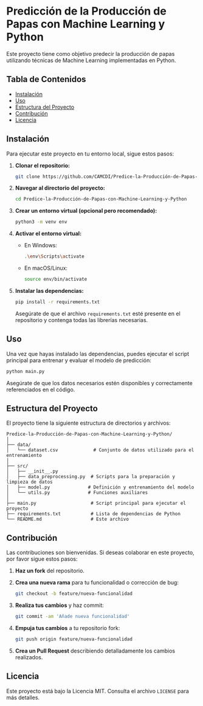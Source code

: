 
# Predicción de la Producción de Papas con Machine Learning y Python

Este proyecto tiene como objetivo predecir la producción de papas utilizando técnicas de Machine Learning implementadas en Python.

## Tabla de Contenidos

- [Instalación](#instalación)
- [Uso](#uso)
- [Estructura del Proyecto](#estructura-del-proyecto)
- [Contribución](#contribución)
- [Licencia](#licencia)

## Instalación

Para ejecutar este proyecto en tu entorno local, sigue estos pasos:

1. **Clonar el repositorio:**

   ```bash
   git clone https://github.com/CAMCDI/Predice-la-Producción-de-Papas-con-Machine-Learning-y-Python.git
   ```

2. **Navegar al directorio del proyecto:**

   ```bash
   cd Predice-la-Producción-de-Papas-con-Machine-Learning-y-Python
   ```

3. **Crear un entorno virtual (opcional pero recomendado):**

   ```bash
   python3 -m venv env
   ```

4. **Activar el entorno virtual:**

   - En Windows:

     ```bash
     .\env\Scripts\activate
     ```

   - En macOS/Linux:

     ```bash
     source env/bin/activate
     ```

5. **Instalar las dependencias:**

   ```bash
   pip install -r requirements.txt
   ```

   Asegúrate de que el archivo `requirements.txt` esté presente en el repositorio y contenga todas las librerías necesarias.

## Uso

Una vez que hayas instalado las dependencias, puedes ejecutar el script principal para entrenar y evaluar el modelo de predicción:

```bash
python main.py
```

Asegúrate de que los datos necesarios estén disponibles y correctamente referenciados en el código.

## Estructura del Proyecto

El proyecto tiene la siguiente estructura de directorios y archivos:

```
Predice-la-Producción-de-Papas-con-Machine-Learning-y-Python/
│
├── data/
│   └── dataset.csv             # Conjunto de datos utilizado para el entrenamiento
│
├── src/
│   ├── __init__.py
│   ├── data_preprocessing.py  # Scripts para la preparación y limpieza de datos
│   ├── model.py              # Definición y entrenamiento del modelo
│   └── utils.py              # Funciones auxiliares
│
├── main.py                    # Script principal para ejecutar el proyecto
├── requirements.txt           # Lista de dependencias de Python
└── README.md                  # Este archivo
```

## Contribución

Las contribuciones son bienvenidas. Si deseas colaborar en este proyecto, por favor sigue estos pasos:

1. **Haz un fork** del repositorio.
2. **Crea una nueva rama** para tu funcionalidad o corrección de bug:
   
   ```bash
   git checkout -b feature/nueva-funcionalidad
   ```

3. **Realiza tus cambios** y haz commit:

   ```bash
   git commit -am 'Añade nueva funcionalidad'
   ```

4. **Empuja tus cambios** a tu repositorio fork:

   ```bash
   git push origin feature/nueva-funcionalidad
   ```

5. **Crea un Pull Request** describiendo detalladamente los cambios realizados.

## Licencia

Este proyecto está bajo la Licencia MIT. Consulta el archivo `LICENSE` para más detalles.
```
